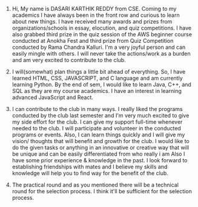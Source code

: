 1. Hi, My name is DASARI KARTHIK REDDY from CSE. Coming to my academics I have always been in the front row and
   curious to learn about new things. I have received many awards and prizes from organizations/schools in essay, elocution, and
     quiz competitions. I have also grabbed third prize in the quiz session of the AWS beginner course conducted at Anokha Fest 
     and third prize from Quiz Competition conducted by Rama Chandra Kalluri. I'm a very joyful person and can easily mingle with others. I will never take the actions/work as a burden and
     am very excited to contribute to the club.

2. 
    I will(somewhat) plan things a little bit ahead of everything. So, I have learned HTML, CSS, JAVASCRIPT, and C language and am currently learning Python. By the end of sem, I would like to learn Java, C++, and SQL as they are my course academics. I have an interest in learning advanced JavaScript and React. 

3.   I can contribute to the club in many ways. I really liked the programs conducted by the club last semester and I'm very much excited to give my side effort for the club. I can give my support full-time whenever needed to the club. I will participate and volunteer in the conducted programs or  events. Also, I can learn things quickly and I will give my vision/ thoughts that will benefit and growth for the club. I would like to do the given tasks or anything in an innovative or creative way that will be unique and can be easily differentiated from who really i am Also I have some prior experience & knowledge in the past. I look forward to establishing friendships with mates and I believe my skills and knowledge will help you to find way for the benefit of the club.

4.   The practical round and as you mentioned there will be a technical round for the selection process. I think it'll be sufficient for the selection process. 
